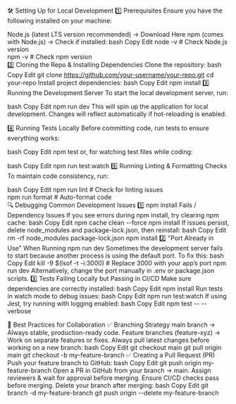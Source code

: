 🛠️ Setting Up for Local Development
1️⃣ Prerequisites
Ensure you have the following installed on your machine:

Node.js (latest LTS version recommended) → Download Here
npm (comes with Node.js) → Check if installed:
bash
Copy
Edit
node -v   # Check Node.js version  
npm -v    # Check npm version  
2️⃣ Cloning the Repo & Installing Dependencies
Clone the repository:
bash
Copy
Edit
git clone https://github.com/your-username/your-repo.git
cd your-repo
Install project dependencies:
bash
Copy
Edit
npm install
3️⃣ Running the Development Server
To start the local development server, run:

bash
Copy
Edit
npm run dev
This will spin up the application for local development. Changes will reflect automatically if hot-reloading is enabled.

4️⃣ Running Tests Locally
Before committing code, run tests to ensure everything works:

bash
Copy
Edit
npm test
or, for watching test files while coding:

bash
Copy
Edit
npm run test:watch
5️⃣ Running Linting & Formatting Checks
To maintain code consistency, run:

bash
Copy
Edit
npm run lint    # Check for linting issues  
npm run format  # Auto-format code  
🔍 Debugging Common Development Issues
1️⃣ npm install Fails / Dependency Issues
If you see errors during npm install, try clearing npm cache:
bash
Copy
Edit
npm cache clean --force
npm install
If issues persist, delete node_modules and package-lock.json, then reinstall:
bash
Copy
Edit
rm -rf node_modules package-lock.json
npm install
2️⃣ "Port Already in Use" When Running npm run dev
Sometimes the development server fails to start because another process is using the default port. To fix this:
bash
Copy
Edit
kill -9 $(lsof -t -i:3000)  # Replace 3000 with your app’s port
npm run dev
Alternatively, change the port manually in .env or package.json scripts.
3️⃣ Tests Failing Locally but Passing in CI/CD
Make sure dependencies are correctly installed:
bash
Copy
Edit
npm install
Run tests in watch mode to debug issues:
bash
Copy
Edit
npm run test:watch
If using Jest, try running with logging enabled:
bash
Copy
Edit
npm test -- --verbose

📖 Best Practices for Collaboration
✅ Branching Strategy
main branch → Always stable, production-ready code.
Feature branches (feature-xyz) → Work on separate features or fixes.
Always pull latest changes before working on a new branch:
bash
Copy
Edit
git checkout main
git pull origin main
git checkout -b my-feature-branch
✅ Creating a Pull Request (PR)
Push your feature branch to GitHub:
bash
Copy
Edit
git push origin my-feature-branch
Open a PR in GitHub from your branch → main.
Assign reviewers & wait for approval before merging.
Ensure CI/CD checks pass before merging.
Delete your branch after merging:
bash
Copy
Edit
git branch -d my-feature-branch
git push origin --delete my-feature-branch
